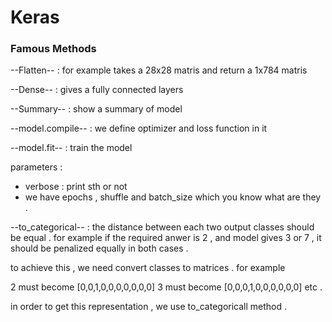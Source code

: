 # Keras 

### Famous Methods

--Flatten-- : for example takes a 28x28 matris and return a 1x784 matris

--Dense-- : gives a fully connected layers

--Summary-- : show a summary of model 

--model.compile-- : we define optimizer and loss function in it

--model.fit-- : train the model 

parameters : 
* verbose : print sth or not 
* we have epochs , shuffle and batch_size which you know what are they . 

--to_categorical-- : the distance between each two output classes should be equal . for example if the required anwer is 2 , and model gives 3 or 7 , it should be penalized equally in both cases . 

to achieve this , we need convert classes to matrices . for example 

2 must become [0,0,1,0,0,0,0,0,0,0]
3 must become [0,0,0,1,0,0,0,0,0,0]
etc .

in order to get this representation , we use to_categoricall method . 